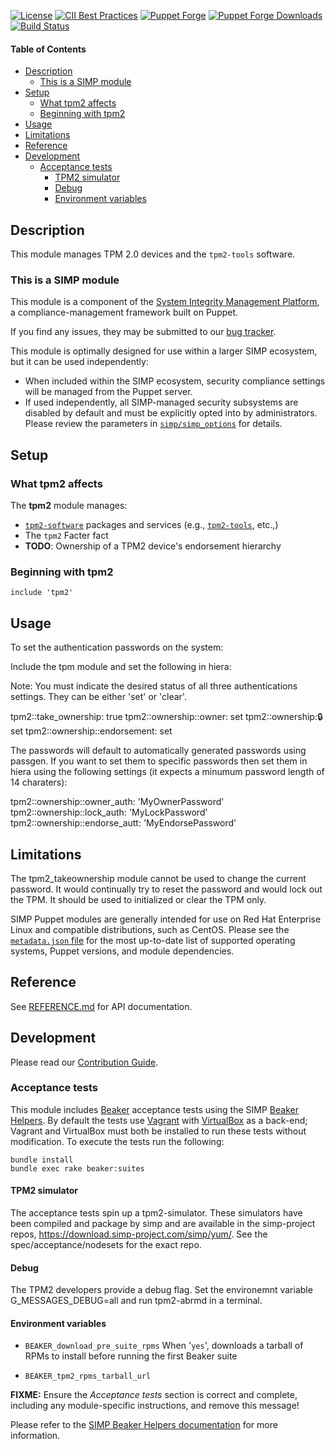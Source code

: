 [![License](https://img.shields.io/:license-apache-blue.svg)](http://www.apache.org/licenses/LICENSE-2.0.html)
[![CII Best Practices](https://bestpractices.coreinfrastructure.org/projects/73/badge)](https://bestpractices.coreinfrastructure.org/projects/73)
[![Puppet Forge](https://img.shields.io/puppetforge/v/simp/tpm2.svg)](https://forge.puppetlabs.com/simp/tpm2)
[![Puppet Forge Downloads](https://img.shields.io/puppetforge/dt/simp/tpm2.svg)](https://forge.puppetlabs.com/simp/tpm2)
[![Build Status](https://travis-ci.org/simp/pupmod-simp-tpm2.svg)](https://travis-ci.org/simp/pupmod-simp-tpm2)

#### Table of Contents

<!-- vim-markdown-toc GFM -->

* [Description](#description)
  * [This is a SIMP module](#this-is-a-simp-module)
* [Setup](#setup)
  * [What tpm2 affects](#what-tpm2-affects)
  * [Beginning with tpm2](#beginning-with-tpm2)
* [Usage](#usage)
* [Limitations](#limitations)
* [Reference](#reference)
* [Development](#development)
  * [Acceptance tests](#acceptance-tests)
    * [TPM2 simulator](#tpm2-simulator)
    * [Debug](#debug)
    * [Environment variables](#environment-variables)

<!-- vim-markdown-toc -->
## Description

This module manages TPM 2.0 devices and the `tpm2-tools` software.

### This is a SIMP module

This module is a component of the [System Integrity Management Platform][simp],
a compliance-management framework built on Puppet.

If you find any issues, they may be submitted to our [bug
tracker][simp-bug-tracker].


This module is optimally designed for use within a larger SIMP ecosystem, but
it can be used independently:

 * When included within the SIMP ecosystem, security compliance settings will
   be managed from the Puppet server.
 * If used independently, all SIMP-managed security subsystems are disabled by
   default and must be explicitly opted into by administrators.  Please review
   the parameters in
   [`simp/simp_options`](https://github.com/simp/pupmod-simp-simp_options) for
   details.

## Setup

### What tpm2 affects

The **tpm2** module manages:

* [`tpm2-software`][tpm2-software] packages and services (e.g., [`tpm2-tools`][tpm2-tools], etc.,)
* The `tpm2` Facter fact
* **TODO**: Ownership of a TPM2 device's endorsement hierarchy


### Beginning with tpm2

```puppet
include 'tpm2'
```

## Usage

To set the authentication passwords on the system:

Include the tpm module and set the following in hiera:

Note: You must indicate the desired status of all three authentications settings.
They can be either 'set' or 'clear'.

tpm2::take_ownership: true
tpm2::ownership::owner: set
tpm2::ownership::lock:  set
tpm2::ownership::endorsement: set

The passwords will default to automatically generated passwords using passgen.  If
you want to set them to specific passwords then set them in hiera using the
following settings (it expects a minumum password length of 14 charaters):

tpm2::ownership::owner_auth: 'MyOwnerPassword'
tpm2::ownership::lock_auth:  'MyLockPassword'
tpm2::ownership::endorse_autt: 'MyEndorsePassword'

## Limitations

The tpm2_takeownership module cannot be used to change the current password. It would
continually try to reset the password and would lock out the TPM.  It should be used
to initialized or clear the TPM only.

SIMP Puppet modules are generally intended for use on Red Hat Enterprise Linux
and compatible distributions, such as CentOS. Please see the
[`metadata.json` file](./metadata.json) for the most up-to-date list of
supported operating systems, Puppet versions, and module dependencies.

## Reference

See [REFERENCE.md](./REFERENCE.md) for API documentation.

## Development

Please read our [Contribution Guide](https://simp.readthedocs.io/en/stable/contributors_guide/index.html).

### Acceptance tests

This module includes [Beaker](https://github.com/puppetlabs/beaker) acceptance
tests using the SIMP [Beaker Helpers](https://github.com/simp/rubygem-simp-beaker-helpers).
By default the tests use [Vagrant](https://www.vagrantup.com/) with
[VirtualBox](https://www.virtualbox.org) as a back-end; Vagrant and VirtualBox
must both be installed to run these tests without modification. To execute the
tests run the following:

```shell
bundle install
bundle exec rake beaker:suites
```

#### TPM2 simulator

The acceptance tests spin up a tpm2-simulator.  These simulators have been
compiled and package by simp and are available in the simp-project
repos, https://download.simp-project.com/simp/yum/.  See the spec/acceptance/nodesets
for the exact repo.

#### Debug

The TPM2 developers provide a debug flag. Set the environemnt variable 
G_MESSAGES_DEBUG=all and run tpm2-abrmd in a terminal.

#### Environment variables


* `BEAKER_download_pre_suite_rpms` When '`yes`', downloads a tarball of RPMs to install before running the first Beaker suite

* `BEAKER_tpm2_rpms_tarball_url`

**FIXME:** Ensure the *Acceptance tests* section is correct and complete, including any module-specific instructions, and remove this message!

Please refer to the [SIMP Beaker Helpers documentation](https://github.com/simp/rubygem-simp-beaker-helpers/blob/master/README.md)
for more information.

[simp]: https://simp-project.com
[simp-bug-tracker]: https://simp-project.atlassian.net/
[tpm2-tools]: https://github.com/tpm2-software/tpm2-toolso
[tpm2-software]: https://github.com/tpm2-software/

